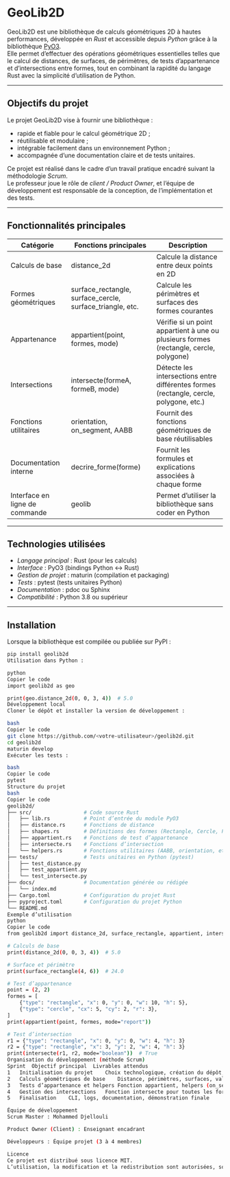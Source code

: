 # GeoLib2D

GeoLib2D est une bibliothèque de calculs géométriques 2D à hautes performances, développée en *Rust* et accessible depuis *Python* grâce à la bibliothèque [PyO3](https://pyo3.rs/).  
Elle permet d’effectuer des opérations géométriques essentielles telles que le calcul de distances, de surfaces, de périmètres, de tests d’appartenance et d’intersections entre formes, tout en combinant la rapidité du langage Rust avec la simplicité d’utilisation de Python.

---

## Objectifs du projet

Le projet GeoLib2D vise à fournir une bibliothèque :

- rapide et fiable pour le calcul géométrique 2D ;
- réutilisable et modulaire ;
- intégrable facilement dans un environnement Python ;
- accompagnée d’une documentation claire et de tests unitaires.

Ce projet est réalisé dans le cadre d’un travail pratique encadré suivant la méthodologie *Scrum*.  
Le professeur joue le rôle de *client / Product Owner*, et l’équipe de développement est responsable de la conception, de l’implémentation et des tests.

---

## Fonctionnalités principales

| Catégorie | Fonctions principales | Description |
|------------|-----------------------|--------------|
| Calculs de base | distance_2d | Calcule la distance entre deux points en 2D |
| Formes géométriques | surface_rectangle, surface_cercle, surface_triangle, etc. | Calcule les périmètres et surfaces des formes courantes |
| Appartenance | appartient(point, formes, mode) | Vérifie si un point appartient à une ou plusieurs formes (rectangle, cercle, polygone) |
| Intersections | intersecte(formeA, formeB, mode) | Détecte les intersections entre différentes formes (rectangle, cercle, polygone, etc.) |
| Fonctions utilitaires | orientation, on_segment, AABB | Fournit des fonctions géométriques de base réutilisables |
| Documentation interne | decrire_forme(forme) | Fournit les formules et explications associées à chaque forme |
| Interface en ligne de commande | geolib | Permet d’utiliser la bibliothèque sans coder en Python |

---

## Technologies utilisées

- *Langage principal* : Rust (pour les calculs)
- *Interface* : PyO3 (bindings Python ↔ Rust)
- *Gestion de projet* : maturin (compilation et packaging)
- *Tests* : pytest (tests unitaires Python)
- *Documentation* : pdoc ou Sphinx
- *Compatibilité* : Python 3.8 ou supérieur

---

## Installation

Lorsque la bibliothèque est compilée ou publiée sur PyPI :

```bash
pip install geolib2d
Utilisation dans Python :

python
Copier le code
import geolib2d as geo

print(geo.distance_2d(0, 0, 3, 4))  # 5.0
Développement local
Cloner le dépôt et installer la version de développement :

bash
Copier le code
git clone https://github.com/<votre-utilisateur>/geolib2d.git
cd geolib2d
maturin develop
Exécuter les tests :

bash
Copier le code
pytest
Structure du projet
bash
Copier le code
geolib2d/
├── src/                 # Code source Rust
│   ├── lib.rs           # Point d’entrée du module PyO3
│   ├── distance.rs      # Fonctions de distance
│   ├── shapes.rs        # Définitions des formes (Rectangle, Cercle, Polygone)
│   ├── appartient.rs    # Fonctions de test d’appartenance
│   ├── intersecte.rs    # Fonctions d’intersection
│   └── helpers.rs       # Fonctions utilitaires (AABB, orientation, etc.)
├── tests/               # Tests unitaires en Python (pytest)
│   ├── test_distance.py
│   ├── test_appartient.py
│   └── test_intersecte.py
├── docs/                # Documentation générée ou rédigée
│   └── index.md
├── Cargo.toml           # Configuration du projet Rust
├── pyproject.toml       # Configuration du projet Python
└── README.md
Exemple d’utilisation
python
Copier le code
from geolib2d import distance_2d, surface_rectangle, appartient, intersecte

# Calculs de base
print(distance_2d(0, 0, 3, 4))  # 5.0

# Surface et périmètre
print(surface_rectangle(4, 6))  # 24.0

# Test d’appartenance
point = (2, 2)
formes = [
    {"type": "rectangle", "x": 0, "y": 0, "w": 10, "h": 5},
    {"type": "cercle", "cx": 5, "cy": 2, "r": 3},
]
print(appartient(point, formes, mode="report"))

# Test d’intersection
r1 = {"type": "rectangle", "x": 0, "y": 0, "w": 4, "h": 3}
r2 = {"type": "rectangle", "x": 3, "y": 2, "w": 4, "h": 3}
print(intersecte(r1, r2, mode="boolean"))  # True
Organisation du développement (méthode Scrum)
Sprint	Objectif principal	Livrables attendus
1	Initialisation du projet	Choix technologique, création du dépôt, rédaction du backlog
2	Calculs géométriques de base	Distance, périmètres, surfaces, validation et tests unitaires
3	Tests d’appartenance et helpers	Fonction appartient, helpers (on_segment, orientation, AABB)
4	Gestion des intersections	Fonction intersecte pour toutes les formes et tests associés
5	Finalisation	CLI, logs, documentation, démonstration finale

Équipe de développement
Scrum Master : Mohammed Djellouli

Product Owner (Client) : Enseignant encadrant

Développeurs : Équipe projet (3 à 4 membres)

Licence
Ce projet est distribué sous licence MIT.
L’utilisation, la modification et la redistribution sont autorisées, sous réserve de mentionner les auteurs originaux.